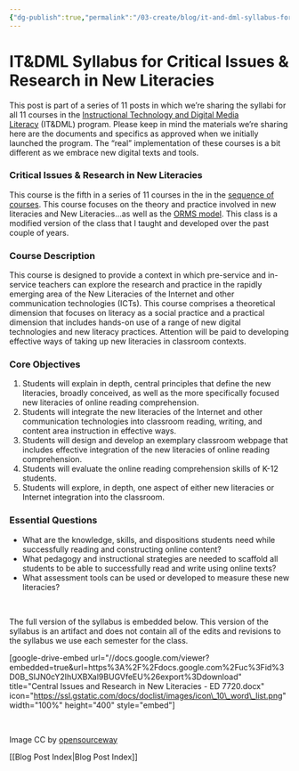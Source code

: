 ```yaml
---
{"dg-publish":true,"permalink":"/03-create/blog/it-and-dml-syllabus-for-critical-issues-and-research-in-new-literacies/","title":"IT&DML Syllabus for Critical Issues & Research in New Literacies","tags":["itdml"]}
---
```


# IT&DML Syllabus for Critical Issues & Research in New Literacies

This post is part of a series of 11 posts in which we’re sharing the syllabi for all 11 courses in the [Instructional Technology and Digital Media Literacy](http://www.newhaven.edu/4486/academic-programs/graduate-programs/instructional-technologies/) (IT&DML) program. Please keep in mind the materials we’re sharing here are the documents and specifics as approved when we initially launched the program. The “real” implementation of these courses is a bit different as we embrace new digital texts and tools.

### Critical Issues & Research in New Literacies

This course is the fifth in a series of 11 courses in the in the [sequence of courses](http://wiobyrne.com/course-sequence-for-the-instructional-technology-digital-media-literacy-program/). This course focuses on the theory and practice involved in new literacies and New Literacies...as well as the [ORMS model](http://wiobyrne.com/tag/orms/). This class is a modified version of the class that I taught and developed over the past couple of years.

### Course Description

This course is designed to provide a context in which pre-service and in-service teachers can explore the research and practice in the rapidly emerging area of the New Literacies of the Internet and other communication technologies (ICTs). This course comprises a theoretical dimension that focuses on literacy as a social practice and a practical dimension that includes hands-on use of a range of new digital technologies and new literacy practices. Attention will be paid to developing effective ways of taking up new literacies in classroom contexts.

### Core Objectives

1. Students will explain in depth, central principles that define the new literacies, broadly conceived, as well as the more specifically focused new literacies of online reading comprehension.
2. Students will integrate the new literacies of the Internet and other communication technologies into classroom reading, writing, and content area instruction in effective ways.
3. Students will design and develop an exemplary classroom webpage that includes effective integration of the new literacies of online reading comprehension.
4. Students will evaluate the online reading comprehension skills of K-12 students.
5. Students will explore, in depth, one aspect of either new literacies or Internet integration into the classroom.

### Essential Questions

- What are the knowledge, skills, and dispositions students need while successfully reading and constructing online content?
- What pedagogy and instructional strategies are needed to scaffold all students to be able to successfully read and write using online texts?
- What assessment tools can be used or developed to measure these new literacies?

 

The full version of the syllabus is embedded below. This version of the syllabus is an artifact and does not contain all of the edits and revisions to the syllabus we use each semester for the class.

\[google-drive-embed url="//docs.google.com/viewer?embedded=true&url=https%3A%2F%2Fdocs.google.com%2Fuc%3Fid%3D0B\_SIJN0cY2IhUXBXal9BUGVfeEU%26export%3Ddownload" title="Central Issues and Research in New Literacies - ED 7720.docx" icon="https://ssl.gstatic.com/docs/doclist/images/icon\_10\_word\_list.png" width="100%" height="400" style="embed"\]

 

Image CC by [opensourceway](https://www.flickr.com/photos/opensourceway/5161093869/in/set-72157628737045569/)

[[Blog Post Index\|Blog Post Index]]